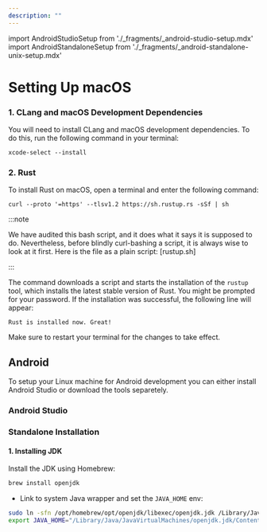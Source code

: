 ```yaml
---
description: ""
---
```


import AndroidStudioSetup from './_fragments/_android-studio-setup.mdx'
import AndroidStandaloneSetup from './_fragments/_android-standalone-unix-setup.mdx'

# Setting Up macOS

### 1. CLang and macOS Development Dependencies

You will need to install CLang and macOS development dependencies. To do this, run the following command in your terminal:

```shell
xcode-select --install
```

### 2. Rust

To install Rust on macOS, open a terminal and enter the following command:

```shell
curl --proto '=https' --tlsv1.2 https://sh.rustup.rs -sSf | sh
```

:::note

We have audited this bash script, and it does what it says it is supposed to do. Nevertheless, before blindly curl-bashing a script, it is always wise to look at it first. Here is the file as a plain script: [rustup.sh]

:::

The command downloads a script and starts the installation of the `rustup` tool, which installs the latest stable version of Rust. You might be prompted for your password. If the installation was
successful, the following line will appear:

```text
Rust is installed now. Great!
```

Make sure to restart your terminal for the changes to take effect.

## Android

To setup your Linux machine for Android development you can either install Android Studio or download the tools separetely.

### Android Studio

<AndroidStudioSetup platform="macos" />

### Standalone Installation

#### 1. Installing JDK
Install the JDK using Homebrew:
```sh
brew install openjdk
```
- Link to system Java wrapper and set the `JAVA_HOME` env:
```sh
sudo ln -sfn /opt/homebrew/opt/openjdk/libexec/openjdk.jdk /Library/Java/JavaVirtualMachines/openjdk.jdk
export JAVA_HOME="/Library/Java/JavaVirtualMachines/openjdk.jdk/Contents/Home"
```

<AndroidStandaloneSetup platform="macos" />
